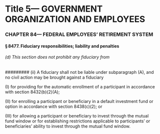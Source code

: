 
# Title 5— GOVERNMENT ORGANIZATION AND EMPLOYEES
### CHAPTER 84— FEDERAL EMPLOYEES’ RETIREMENT SYSTEM
#### § 8477. Fiduciary responsibilities; liability and penalties
###### (d) This section does not prohibit any fiduciary from
######### (ii) A fiduciary shall not be liable under subparagraph (A), and no civil action may be brought against a fiduciary

(I) for providing for the automatic enrollment of a participant in accordance with section 8432(b)(2)(A);

(II) for enrolling a participant or beneficiary in a default investment fund or option in accordance with section 8438(c)(2); or

(III) for allowing a participant or beneficiary to invest through the mutual fund window or for establishing restrictions applicable to participants’ or beneficiaries’ ability to invest through the mutual fund window.
